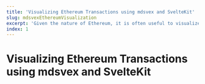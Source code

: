 ```yaml
---
title: 'Visualizing Ethereum Transactions using mdsvex and SvelteKit'
slug: mdsvexEthereumVisualization
excerpt: 'Given the nature of Ethereum, it is often useful to visualize transactions, blocks and smart contracts. This post will show you how to do that using mdsvex and SvelteKit.'
index: 1
---
```


# Visualizing Ethereum Transactions using mdsvex and SvelteKit
